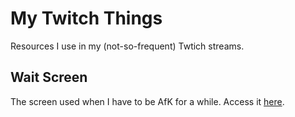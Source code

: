 # My Twitch Things

Resources I use in my (not-so-frequent) Twtich streams.

## Wait Screen

The screen used when I have to be AfK for a while. Access it [here](wait-screen/README.md).